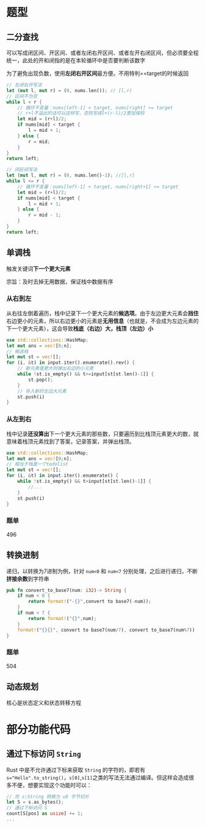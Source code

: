 # 题型

## 二分查找

可以写成闭区间、开区间、或者左闭右开区间、或者左开右闭区间，但必须要全程统一，此处的开和闭指的是在本轮循环中是否要判断该数字

为了避免出现负数，使用**左闭右开区间**最方便。不用特判==target的时候返回

```rust
// 左闭右开写法
let (mut l, mut r) = (0, nums.len()); // [l,r)
// 区间不为空
while l < r {
    // 循环不变量：nums[left-1] < target, nums[right] >= target
    // r+l不溢出的话可以这样写，否则写成l+(r-l)/2更加保险
    let mid = (r+l)/2;
    if nums[mid] < target {
        l = mid + 1;
    } else {
        r = mid;
    }
}
return left;
```

```rust
// 闭区间写法
let (mut l, mut r) = (0, nums.len()-1); //[l,r]
while l <= r {
    // 循环不变量：nums[left-1] < target, nums[right+1] >= target
    let mid = (r+l)/2;
    if nums[mid] < target {
        l = mid + 1;
    } else {
        r = mid - 1;
    }
}
return left;
```



## 单调栈

触发关键词**下一个更大元素**

宗旨：及时去掉无用数据，保证栈中数据有序

### 从右到左

从右往左倒着遍历，栈中记录下一个更大元素的**候选项**。由于左边更大元素会**挡住**右边更小的元素，所以右边更小的元素是**无用信息**（也就是，不会成为左边元素的下一个更大元素），这会导致**栈底（右边）大，栈顶（左边）小**

```rust
use std::collections::HashMap;
let mut ans = vec![0;n];
// 候选栈
let mut st = vec![];
for (i, &t) in input.iter().enumerate().rev() {
    // 新元素值更大则弹出右边的小元素
    while !st.is_empty() && t>=input[st[st.len()-1]] {
        st.pop();
    }
    // 存入新的左边大元素
    st.push(i)
}
```

### 从左到右

栈中记录**还没算出**下一个更大元素的那些数，只要遍历到比栈顶元素更大的数，就意味着栈顶元素找到了答案，记录答案，并弹出栈顶。

```rust
use std::collections::HashMap;
let mut ans = vec![0;n];
// 相当于栈是一个todolist
let mut st = vec![];
for (i, &t) in input.iter().enumerate() {
    while !st.is_empty() && t>input[st[st.len()-1]] {
        //...
    }
    st.push(i)
}
```

### 题单

496

## 转换进制

递归，以转换为7进制为例，针对 `num<0` 和 `num<7` 分别处理，之后进行递归，不断**拼接余数**到字符串

```rust
pub fn convert_to_base7(num: i32)-> String {
    if num < 0 {
        return format!("-{}",convert to base7(-num));
    }
    if num < 7 {
        return format!("{}",num);
    }
	format!("{}{}", convert to base7(num/7), convert to_base7(num%7))
}
```

### 题单

504

## 动态规划

核心是状态定义和状态转移方程



# 部分功能代码

## 通过下标访问 `String`

Rust 中是不允许通过下标来获取 `String` 的字符的，即若有 `s="Hello".to_string()`，`s[0]`,`s[1]`之类的写法无法通过编译。但这样会造成很多不便，想要实现这个功能时可以：

``` rust
// 将 s:String 转换为 u8 字节切片
let S = s.as_bytes();
// 通过下标访问 S
count[S[pos] as usize] += 1;
...
```

